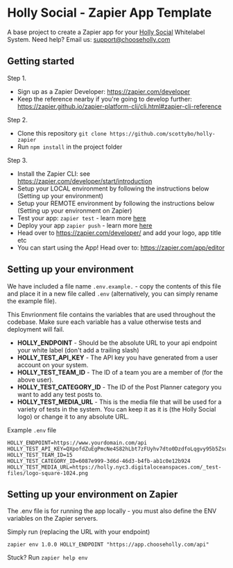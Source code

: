 
# Holly Social - Zapier App Template
A base project to create a Zapier app for your [Holly Social](https://www.chooseholly.com) Whitelabel System. Need help? Email us: support@chooseholly.com


## Getting started

Step 1.

 - Sign up as a Zapier Developer: https://zapier.com/developer
 - Keep the reference nearby if you're going to develop further: https://zapier.github.io/zapier-platform-cli/cli.html#zapier-cli-reference


Step 2. 

 - Clone this repository `git clone https://github.com/scottybo/holly-zapier`
 - Run `npm install` in the project folder


Step 3.

 - Install the Zapier CLI: see https://zapier.com/developer/start/introduction
 - Setup your LOCAL environment by following the instructions below (Setting up your environment)
 - Setup your REMOTE environment by following the instructions below (Setting up your environment on Zapier)
 - Test your app: `zapier test` - learn more [here](https://zapier.com/developer/start/testing-your-app)
 - Deploy your app `zapier push` - learn more [here](https://zapier.com/developer/start/deploying-your-app)
 - Head over to https://zapier.com/developer/ and add your logo, app title etc
 - You can start using the App! Head over to: https://zapier.com/app/editor

## Setting up your environment

We have included a file name `.env.example.` - copy the contents of this file and place it in a new file called `.env` (alternatively, you can simply rename the example file).

This Envrionment file contains the variables that are used throughout the codebase. Make sure each variable has a value otherwise tests and deployment will fail.

 - **HOLLY_ENDPOINT** - Should be the absolute URL to your api endpoint your white label (don't add a trailing slash)
 - **HOLLY_TEST_API_KEY** - The API key you have generated from a user account on your system.
 - **HOLLY_TEST_TEAM_ID** - The ID of a team you are a member of (for the above user).
 - **HOLLY_TEST_CATEGORY_ID** - The ID of the Post Planner category you want to add any test posts to.
 - **HOLLY_TEST_MEDIA_URL** - This is the media file that will be used for a variety of tests in the system. You can keep it as it is (the Holly Social logo) or change it to any absolute URL. 

Example `.env` file
```
HOLLY_ENDPOINT=https://www.yourdomain.com/api
HOLLY_TEST_API_KEY=QXpofdZuEgPmcNe4S82hLbt7zFUyhv7dto0DzdfoLqgvy95b5ZsufBaiXEhEYh
HOLLY_TEST_TEAM_ID=15
HOLLY_TEST_CATEGORY_ID=6087e999-3d6d-46d3-b4fb-ab1c0e12b924
HOLLY_TEST_MEDIA_URL=https://holly.nyc3.digitaloceanspaces.com/_test-files/logo-square-1024.png
```

## Setting up your environment on Zapier

The .env file is for running the app locally - you must also define the ENV variables on the Zapier servers.

Simply run (replacing the URL with your endpoint)

`zapier env 1.0.0 HOLLY_ENDPOINT "https://app.chooseholly.com/api"`

Stuck? Run `zapier help env`